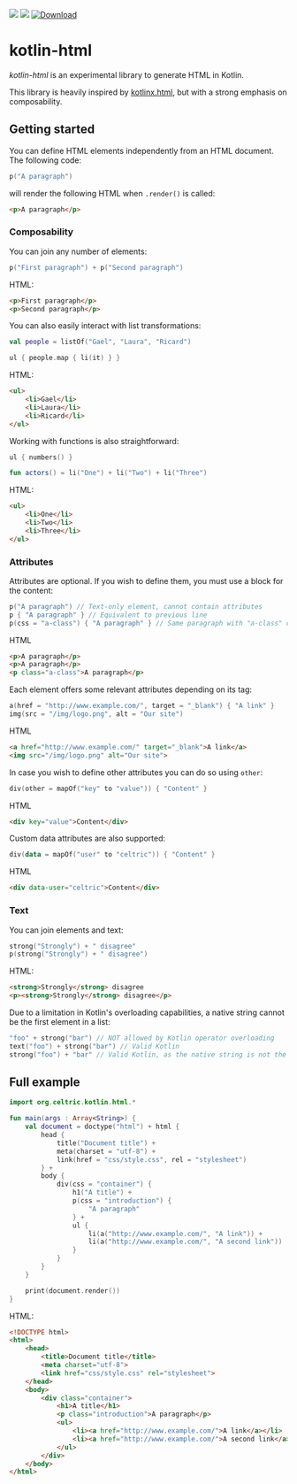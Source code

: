![](https://img.shields.io/circleci/project/github/celtric/kotlin-html.svg)
![](https://img.shields.io/github/license/celtric/kotlin-html.svg)
[ ![Download](https://api.bintray.com/packages/celtric/maven/kotlin-html/images/download.svg) ](https://bintray.com/celtric/maven/kotlin-html/_latestVersion)

# kotlin-html

_kotlin-html_ is an experimental library to generate HTML in Kotlin.

This library is heavily inspired by [kotlinx.html](https://github.com/Kotlin/kotlinx.html), but with a strong emphasis on composability.

## Getting started

You can define HTML elements independently from an HTML document. The following code:

```kotlin
p("A paragraph")
```

will render the following HTML when `.render()` is called:

```html
<p>A paragraph</p>
```

### Composability

You can join any number of elements:

```kotlin
p("First paragraph") + p("Second paragraph")
```

HTML:

```html
<p>First paragraph</p>
<p>Second paragraph</p>
```

You can also easily interact with list transformations:

```kotlin
val people = listOf("Gael", "Laura", "Ricard")

ul { people.map { li(it) } }
```

HTML:

```html
<ul>
    <li>Gael</li>
    <li>Laura</li>
    <li>Ricard</li>
</ul>
```

Working with functions is also straightforward:

```kotlin
ul { numbers() }

fun actors() = li("One") + li("Two") + li("Three")
```

HTML:

```html
<ul>
    <li>One</li>
    <li>Two</li>
    <li>Three</li>
</ul>
```

### Attributes

Attributes are optional. If you wish to define them, you must use a block for the content:

```kotlin
p("A paragraph") // Text-only element, cannot contain attributes
p { "A paragraph" } // Equivalent to previous line
p(css = "a-class") { "A paragraph" } // Same paragraph with "a-class" class
```

HTML

```html
<p>A paragraph</p>
<p>A paragraph</p>
<p class="a-class">A paragraph</p>
```

Each element offers some relevant attributes depending on its tag:

```kotlin
a(href = "http://www.example.com/", target = "_blank") { "A link" }
img(src = "/img/logo.png", alt = "Our site")
```

HTML

```html
<a href="http://www.example.com/" target="_blank">A link</a>
<img src="/img/logo.png" alt="Our site">
```

In case you wish to define other attributes you can do so using `other`:

```kotlin
div(other = mapOf("key" to "value")) { "Content" }
```

HTML

```html
<div key="value">Content</div>
```

Custom data attributes are also supported:

```kotlin
div(data = mapOf("user" to "celtric")) { "Content" }
```

HTML

```html
<div data-user="celtric">Content</div>
```

### Text

You can join elements and text:

```kotlin
strong("Strongly") + " disagree"
p(strong("Strongly") + " disagree")
```

HTML:

```html
<strong>Strongly</strong> disagree
<p><strong>Strongly</strong> disagree</p>
```

Due to a limitation in Kotlin's overloading capabilities, a native string cannot be the first element in a list:

```kotlin
"foo" + strong("bar") // NOT allowed by Kotlin operator overloading
text("foo") + strong("bar") // Valid Kotlin
strong("foo") + "bar" // Valid Kotlin, as the native string is not the first element
```

## Full example

```kotlin
import org.celtric.kotlin.html.*

fun main(args : Array<String>) {
    val document = doctype("html") + html {
        head {
            title("Document title") +
            meta(charset = "utf-8") +
            link(href = "css/style.css", rel = "stylesheet")
        } +
        body {
            div(css = "container") {
                h1("A title") +
                p(css = "introduction") {
                    "A paragraph"
                } +
                ul {
                    li(a("http://www.example.com/", "A link")) +
                    li(a("http://www.example.com/", "A second link"))
                }
            }
        }
    }

    print(document.render())
}
```

HTML:

```html
<!DOCTYPE html>
<html>
    <head>
        <title>Document title</title>
        <meta charset="utf-8">
        <link href="css/style.css" rel="stylesheet">
    </head>
    <body>
        <div class="container">
            <h1>A title</h1>
            <p class="introduction">A paragraph</p>
            <ul>
                <li><a href="http://www.example.com/">A link</a></li>
                <li><a href="http://www.example.com/">A second link</a></li>
            </ul>
        </div>
    </body>
</html>
```
